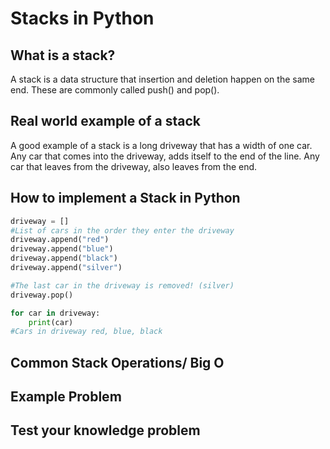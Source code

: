 # Stacks in Python

## What is a stack?
A stack is a data structure that insertion and deletion happen on the same end. These are commonly called push() and pop().

## Real world example of a stack
A good example of a stack is a long driveway that has a width of one car. Any car that comes into the driveway, adds itself to the end of the line. Any car that leaves from the driveway, also leaves from the end.

## How to implement a Stack in Python
```python
driveway = []
#List of cars in the order they enter the driveway
driveway.append("red")
driveway.append("blue")
driveway.append("black")
driveway.append("silver")

#The last car in the driveway is removed! (silver)
driveway.pop()

for car in driveway:
    print(car)
#Cars in driveway red, blue, black
```
## Common Stack Operations/ Big O

## Example Problem
## Test your knowledge problem

